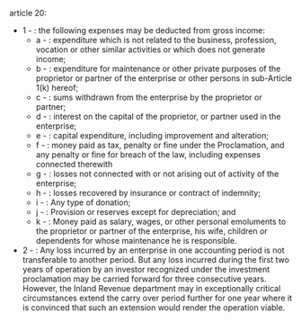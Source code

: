 article 20: 

<ul>
			<li>1 - : the following expenses may be deducted from gross income: <ul>
						<li>a - : expenditure which is not related to the business, profession, vocation or other similar activities or which does not generate income; <ul>
						</ul></li>						<li>b - : expenditure for maintenance or other private purposes of the proprietor or partner of the enterprise or other persons in sub-Article 1(k) hereof;<ul>
						</ul></li>						<li>c - : sums withdrawn from the enterprise by the proprietor or partner;<ul>
						</ul></li>						<li>d - : interest on the capital of the proprietor, or partner used in the enterprise; <ul>
						</ul></li>						<li>e - : capital expenditure, including improvement and alteration; <ul>
						</ul></li>						<li>f - : money paid as tax, penalty or fine under the Proclamation, and any penalty or fine for breach of the law, including expenses connected therewith<ul>
						</ul></li>						<li>g - : losses not connected with or not arising out of activity of the enterprise;<ul>
						</ul></li>						<li>h - : losses recovered by insurance or contract of indemnity;<ul>
						</ul></li>						<li>i - : Any type of donation; <ul>
						</ul></li>						<li>j - : Provision or reserves except for depreciation; and <ul>
						</ul></li>						<li>k - : Money paid as salary, wages, or other personal emoluments to the proprietor or partner of the enterprise, his wife, children or dependents for whose maintenance he is responsible. <ul>
						</ul></li>			</ul></li>			<li>2 - : Any loss incurred by an enterprise in one accounting period is not transferable to another period. But any loss incurred during the first two years of operation by an investor recognized under the investment proclamation may be carried forward for three consecutive years. However, the Inland Revenue department may in exceptionally critical circumstances extend the carry over period further for one year where it is convinced that such an extension would render the operation viable. <ul>
			</ul></li></ul>